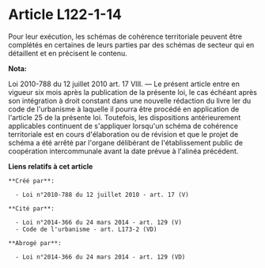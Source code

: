 # Article L122-1-14

Pour leur exécution, les schémas de cohérence territoriale peuvent être complétés en certaines de leurs parties par des
schémas de secteur qui en détaillent et en précisent le contenu.

**Nota:**

Loi 2010-788 du 12 juillet 2010 art. 17 VIII. ― Le présent article entre en vigueur six mois après la publication de la
présente loi, le cas échéant après son intégration à droit constant dans une nouvelle rédaction du livre Ier du code de
l'urbanisme à laquelle il pourra être procédé en application de l'article 25 de la présente loi.
Toutefois, les dispositions antérieurement applicables continuent de s'appliquer lorsqu'un schéma de cohérence territoriale
est en cours d'élaboration ou de révision et que le projet de schéma a été arrêté par l'organe délibérant de l'établissement
public de coopération intercommunale avant la date prévue à l'alinéa précédent.

**Liens relatifs à cet article**

	**Créé par**:

	  - Loi n°2010-788 du 12 juillet 2010 - art. 17 (V)

	**Cité par**:

	  - Loi n°2014-366 du 24 mars 2014 - art. 129 (V)
	  - Code de l'urbanisme - art. L173-2 (VD)

	**Abrogé par**:

	  - Loi n°2014-366 du 24 mars 2014 - art. 129 (VD)
